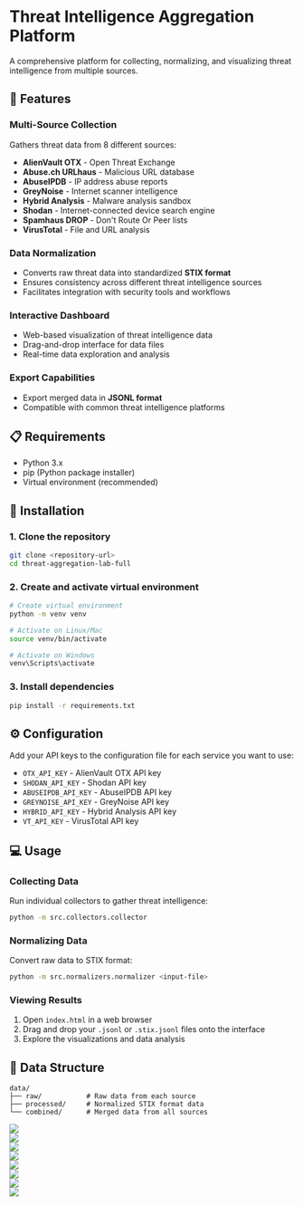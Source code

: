 # Threat Intelligence Aggregation Platform

A comprehensive platform for collecting, normalizing, and visualizing threat intelligence from multiple sources.

## 🎯 Features

### Multi-Source Collection
Gathers threat data from 8 different sources:
- **AlienVault OTX** - Open Threat Exchange
- **Abuse.ch URLhaus** - Malicious URL database
- **AbuseIPDB** - IP address abuse reports
- **GreyNoise** - Internet scanner intelligence
- **Hybrid Analysis** - Malware analysis sandbox
- **Shodan** - Internet-connected device search engine
- **Spamhaus DROP** - Don't Route Or Peer lists
- **VirusTotal** - File and URL analysis

### Data Normalization
- Converts raw threat data into standardized **STIX format**
- Ensures consistency across different threat intelligence sources
- Facilitates integration with security tools and workflows

### Interactive Dashboard
- Web-based visualization of threat intelligence data
- Drag-and-drop interface for data files
- Real-time data exploration and analysis

### Export Capabilities
- Export merged data in **JSONL format**
- Compatible with common threat intelligence platforms

## 📋 Requirements

- Python 3.x
- pip (Python package installer)
- Virtual environment (recommended)

## 🚀 Installation

### 1. Clone the repository
```bash
git clone <repository-url>
cd threat-aggregation-lab-full
```

### 2. Create and activate virtual environment
```bash
# Create virtual environment
python -m venv venv

# Activate on Linux/Mac
source venv/bin/activate

# Activate on Windows
venv\Scripts\activate
```

### 3. Install dependencies
```bash
pip install -r requirements.txt
```

## ⚙️ Configuration

Add your API keys to the configuration file for each service you want to use:

- `OTX_API_KEY` - AlienVault OTX API key
- `SHODAN_API_KEY` - Shodan API key
- `ABUSEIPDB_API_KEY` - AbuseIPDB API key
- `GREYNOISE_API_KEY` - GreyNoise API key
- `HYBRID_API_KEY` - Hybrid Analysis API key
- `VT_API_KEY` - VirusTotal API key

## 💻 Usage

### Collecting Data
Run individual collectors to gather threat intelligence:
```bash
python -m src.collectors.collector
```

### Normalizing Data
Convert raw data to STIX format:
```bash
python -m src.normalizers.normalizer <input-file>
```

### Viewing Results
1. Open `index.html` in a web browser
2. Drag and drop your `.jsonl` or `.stix.jsonl` files onto the interface
3. Explore the visualizations and data analysis

## 📁 Data Structure

```
data/
├── raw/           # Raw data from each source
├── processed/     # Normalized STIX format data
└── combined/      # Merged data from all sources
```

<div>
    <img src="images/dash1.jpeg">
</div>
<div>
    <img src="images/dash2.jpeg">
</div>
<div>
    <img src="images/dash4.jpeg">
</div>
<div>
    <img src="images/dash3.jpeg">
</div>
<div>
    <img src="images/vs1.jpg">
</div>
<div>
    <img src="images/vs2.jpg">
</div>
<div>
    <img src="images/vs3.jpg">
</div>
<div>
    <img src="images/vs4.jpg">
</div>